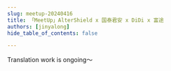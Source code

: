 ```yaml
---
slug: meetup-20240416
title: 「MeetUp」AlterShield x 国泰君安 x DiDi x 富途
authors: [jinyalong]
hide_table_of_contents: false

---
```

Translation work is ongoing～
